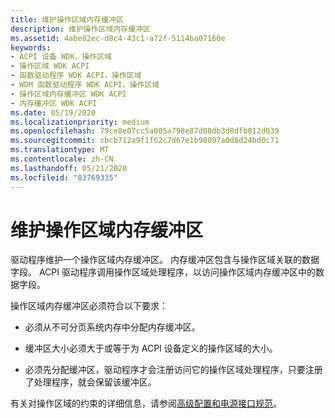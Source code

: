 ```yaml
---
title: 维护操作区域内存缓冲区
description: 维护操作区域内存缓冲区
ms.assetid: 4abe82ec-d8c4-43c1-a72f-5114ba07160e
keywords:
- ACPI 设备 WDK，操作区域
- 操作区域 WDK ACPI
- 函数驱动程序 WDK ACPI，操作区域
- WDM 函数驱动程序 WDK ACPI，操作区域
- 操作区域内存缓冲区 WDK ACPI
- 内存缓冲区 WDK ACPI
ms.date: 05/19/2020
ms.localizationpriority: medium
ms.openlocfilehash: 79ce8e07cc5a005a798e87d08db3d8dfb812d039
ms.sourcegitcommit: cbcb712a9f1f62c7d67e1b98097a0d8d24bd0c71
ms.translationtype: MT
ms.contentlocale: zh-CN
ms.lasthandoff: 05/21/2020
ms.locfileid: "83769335"
---
```

# <a name="maintaining-an-operation-region-memory-buffer"></a>维护操作区域内存缓冲区

驱动程序维护一个操作区域内存缓冲区。 内存缓冲区包含与操作区域关联的数据字段。 ACPI 驱动程序调用操作区域处理程序，以访问操作区域内存缓冲区中的数据字段。

操作区域内存缓冲区必须符合以下要求：

- 必须从不可分页系统内存中分配内存缓冲区。

- 缓冲区大小必须大于或等于为 ACPI 设备定义的操作区域的大小。

- 必须先分配缓冲区，驱动程序才会注册访问它的操作区域处理程序，只要注册了处理程序，就会保留该缓冲区。

有关对操作区域的约束的详细信息，请参阅[高级配置和电源接口规范](https://uefi.org/specifications)。
